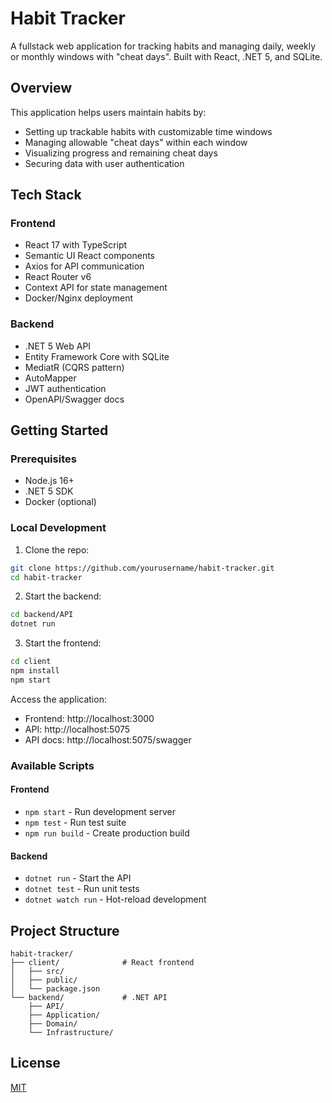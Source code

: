 # Habit Tracker

A fullstack web application for tracking habits and managing daily, weekly or monthly windows with "cheat days". Built with React, .NET 5, and SQLite.

## Overview

This application helps users maintain habits by:
- Setting up trackable habits with customizable time windows
- Managing allowable "cheat days" within each window
- Visualizing progress and remaining cheat days
- Securing data with user authentication

## Tech Stack

### Frontend
- React 17 with TypeScript
- Semantic UI React components
- Axios for API communication
- React Router v6
- Context API for state management
- Docker/Nginx deployment

### Backend
- .NET 5 Web API
- Entity Framework Core with SQLite
- MediatR (CQRS pattern)
- AutoMapper
- JWT authentication
- OpenAPI/Swagger docs

## Getting Started

### Prerequisites
- Node.js 16+
- .NET 5 SDK
- Docker (optional)

### Local Development

1. Clone the repo:
```bash
git clone https://github.com/yourusername/habit-tracker.git
cd habit-tracker
```

2. Start the backend:
```bash
cd backend/API
dotnet run
```

3. Start the frontend:
```bash 
cd client
npm install
npm start
```

Access the application:
- Frontend: http://localhost:3000
- API: http://localhost:5075
- API docs: http://localhost:5075/swagger

### Available Scripts

#### Frontend
- `npm start` - Run development server
- `npm test` - Run test suite
- `npm run build` - Create production build

#### Backend
- `dotnet run` - Start the API
- `dotnet test` - Run unit tests
- `dotnet watch run` - Hot-reload development

## Project Structure

```
habit-tracker/
├── client/              # React frontend
│   ├── src/
│   ├── public/
│   └── package.json
└── backend/             # .NET API
    ├── API/
    ├── Application/
    ├── Domain/
    └── Infrastructure/
```

## License

[MIT](https://choosealicense.com/licenses/mit/)